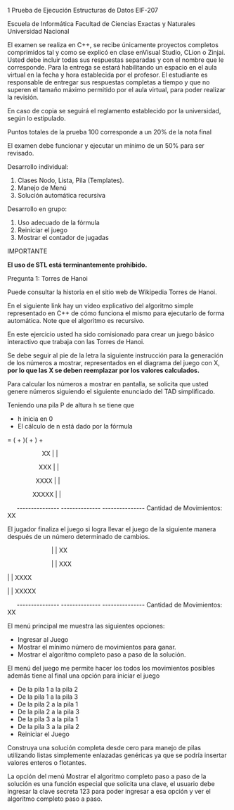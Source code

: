 1 Prueba de Ejecución Estructuras de Datos EIF-207 

Escuela de Informática 
Facultad de Ciencias Exactas y Naturales Universidad Nacional 

El  examen  se  realiza  en  C++,  se  recibe  únicamente  proyectos  completos comprimidos tal y como se explicó en clase enVisual Studio, CLion o Zinjai. Usted debe incluir todas sus respuestas separadas y con el nombre que le corresponde. Para la entrega se estará habilitando un espacio en el aula virtual en la fecha y hora establecida  por  el  profesor.  El  estudiante  es  responsable  de  entregar  sus respuestas completas a tiempo y que no superen el tamaño máximo permitido por el aula virtual, para poder realizar la revisión. 

En caso de copia se seguirá el reglamento establecido por la universidad, según lo estipulado. 

Puntos totales de la prueba 100 corresponde a un 20% de la nota final 

El examen debe funcionar y ejecutar un mínimo de un 50% para ser revisado. 

Desarrollo individual:  

1. Clases Nodo, Lista, Pila (Templates). 
1. Manejo de Menú 
1. Solución automática recursiva 

Desarrollo en grupo: 

1. Uso adecuado de la fórmula 
1. Reiniciar el juego 
1. Mostrar el contador de jugadas 

IMPORTANTE 

**El uso de STL está terminantemente prohibido.** 

Pregunta 1: Torres de Hanoi 

Puede consultar la historia en el sitio web de Wikipedia Torres de Hanoi. 

En el siguiente link hay un video explicativo del algoritmo simple representado en C++ de cómo funciona el mismo para ejecutarlo de forma automática. Note que el algoritmo es recursivo.  

En este ejercicio usted ha sido comisionado para crear un juego básico interactivo que trabaja con las Torres de Hanoi.  

Se debe seguir al pie de la letra la siguiente instrucción para la generación de los números a mostrar, representados en el diagrama del juego con X, **por lo que las X se deben reemplazar por los valores calculados.** 

Para calcular los números a mostrar en pantalla, se solicita  que usted genere números siguiendo el siguiente enunciado del TAD simplificado. 

Teniendo una pila P de altura h se tiene que 

- h inicia en 0 
- El cálculo de n está dado por la fórmula 

= ( + )( + ) +

`           `XX  |  | 

`          `XXX  |  | 

`         `XXXX  |  | 

`        `XXXXX  |  | 

`   `---------------      --------------     --------------- Cantidad de Movimientos: XX 

El jugador finaliza el juego si logra llevar el juego de la siguiente manera después de un número determinado de cambios. 

`              `|  |            XX 

`              `|  |           XXX 

|  |          XXXX 

|  |         XXXXX 

`   `---------------      --------------     --------------- Cantidad de Movimientos: XX 

El menú principal me muestra las siguientes opciones: 

- Ingresar al Juego 
- Mostrar el mínimo número de movimientos para ganar. 
- Mostrar el algoritmo completo paso a paso de la solución. 

El menú del juego me permite hacer los todos los movimientos posibles además tiene al final una opción para iniciar el juego  

- De la pila 1 a la pila 2 
- De la pila 1 a la pila 3 
- De la pila 2 a la pila 1 
- De la pila 2 a la pila 3 
- De la pila 3 a la pila 1 
- De la pila 3 a la pila 2 
- Reiniciar el Juego 

Construya una solución completa desde cero para manejo de pilas utilizando listas simplemente enlazadas  genéricas ya que se podría insertar valores enteros  o flotantes. 

La opción del menú Mostrar el algoritmo completo paso a paso de la solución es una  función  especial  que  solicita  una  clave,  el  usuario  debe  ingresar  la  clave secreta 123 para poder ingresar a esa opción y ver el algoritmo completo paso a paso. 
